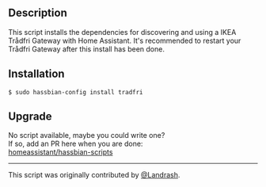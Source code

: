 ## Description
This script installs the dependencies for discovering and using a IKEA Trådfri Gateway with Home Assistant. It's recommended to restart your Trådfri Gateway after this install has been done.

## Installation
```
$ sudo hassbian-config install tradfri
```

## Upgrade
No script available, maybe you could write one?\
If so, add an PR here when you are done:\
[homeassistant/hassbian-scripts](https://github.com/home-assistant/hassbian-scripts/pulls)


***
This script was originally contributed by [@Landrash](https://github.com/Landrash).
